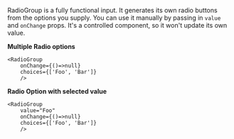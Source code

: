 RadioGroup is a fully functional input. It generates its own radio buttons from the options you supply. You can use it manually by passing in `value` and `onChange` props. It's a controlled component, so it won't update its own value.

**Multiple Radio options**
```
<RadioGroup 
    onChange={()=>null} 
    choices={['Foo', 'Bar']} 
    />
```

**Radio Option with selected value**
```
<RadioGroup 
    value="Foo"
    onChange={()=>null} 
    choices={['Foo', 'Bar']} 
    />
```

